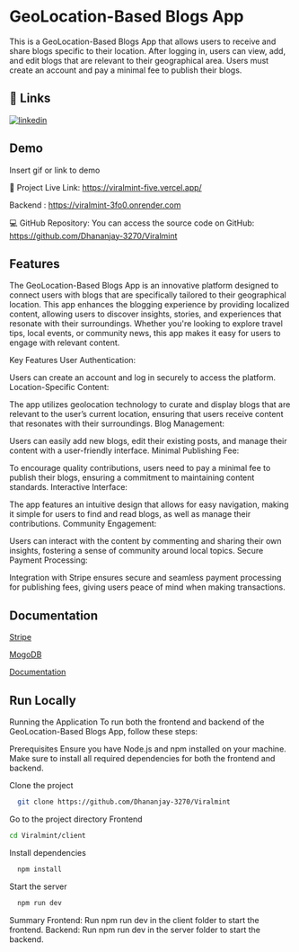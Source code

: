 
# GeoLocation-Based Blogs App

This is a GeoLocation-Based Blogs App that allows users to receive and share blogs specific to their location. After logging in, users can view, add, and edit blogs that are relevant to their geographical area. Users must create an account and pay a minimal fee to publish their blogs.





## 🔗 Links
[![linkedin](https://img.shields.io/badge/linkedin-0A66C2?style=for-the-badge&logo=linkedin&logoColor=white)](https://www.linkedin.com/in/dhananjay-shinde-6a996a1a0)











## Demo

Insert gif or link to demo

 🔗 Project Live Link:  https://viralmint-five.vercel.app/   


 Backend : https://viralmint-3fo0.onrender.com

 💻 GitHub Repository:
You can access the source code on GitHub: https://github.com/Dhananjay-3270/Viralmint
## Features

The GeoLocation-Based Blogs App is an innovative platform designed to connect users with blogs that are specifically tailored to their geographical location. This app enhances the blogging experience by providing localized content, allowing users to discover insights, stories, and experiences that resonate with their surroundings. Whether you're looking to explore travel tips, local events, or community news, this app makes it easy for users to engage with relevant content.

Key Features
User Authentication:

Users can create an account and log in securely to access the platform.
Location-Specific Content:

The app utilizes geolocation technology to curate and display blogs that are relevant to the user’s current location, ensuring that users receive content that resonates with their surroundings.
Blog Management:

Users can easily add new blogs, edit their existing posts, and manage their content with a user-friendly interface.
Minimal Publishing Fee:

To encourage quality contributions, users need to pay a minimal fee to publish their blogs, ensuring a commitment to maintaining content standards.
Interactive Interface:

The app features an intuitive design that allows for easy navigation, making it simple for users to find and read blogs, as well as manage their contributions.
Community Engagement:

Users can interact with the content by commenting and sharing their own insights, fostering a sense of community around local topics.
Secure Payment Processing:

Integration with Stripe ensures secure and seamless payment processing for publishing fees, giving users peace of mind when making transactions.
## Documentation

[Stripe](https://docs.stripe.com/)

[MogoDB](https://www.mongodb.com/)

[Documentation](https://linktodocumentation)


## Run Locally
Running the Application
To run both the frontend and backend of the GeoLocation-Based Blogs App, follow these steps:

Prerequisites
Ensure you have Node.js and npm installed on your machine.
Make sure to install all required dependencies for both the frontend and backend.


Clone the project

```bash
  git clone https://github.com/Dhananjay-3270/Viralmint
```

Go to the project directory
Frontend 
```bash
cd Viralmint/client
```

Install dependencies

```bash
  npm install
```

Start the server 

```bash
  npm run dev
```


Summary
Frontend: Run npm run dev in the client folder to start the frontend.
Backend: Run npm run dev in the server folder to start the backend.

